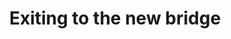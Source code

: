 ---
title: "Exiting to the new bridge"
picture: "/assets/camera-roll/2022/2022-12-30-exiting-to-the-new-bridge/20221230_230213809_iOS.jpg"
thumbnail: "/assets/camera-roll/2022/2022-12-30-exiting-to-the-new-bridge/20221230_230213809_iOS-thumbnail.jpg"
tags:
  - bridge
  - Saint Croix River
  - winter
  - photograph
---